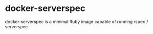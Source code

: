 # docker-serverspec
docker-serverspec is a minimal Ruby image capable of running rspec / serverspec
